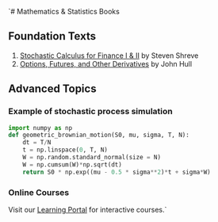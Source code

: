 `# Mathematics & Statistics Books

## Foundation Texts
1. [Stochastic Calculus for Finance I & II](https://link.springer.com/book/10.1007/978-0-387-22527-2) by Steven Shreve
2. [Options, Futures, and Other Derivatives](https://www.pearson.com/en-us/subject-catalog/p/options-futures-and-other-derivatives/P200000006417) by John Hull

## Advanced Topics
### Example of stochastic process simulation
```python
import numpy as np
def geometric_brownian_motion(S0, mu, sigma, T, N):
    dt = T/N
    t = np.linspace(0, T, N)
    W = np.random.standard_normal(size = N)
    W = np.cumsum(W)*np.sqrt(dt)
    return S0 * np.exp((mu - 0.5 * sigma**2)*t + sigma*W)
```

### Online Courses
Visit our [Learning Portal](https://quantlearning.com) for interactive courses.`